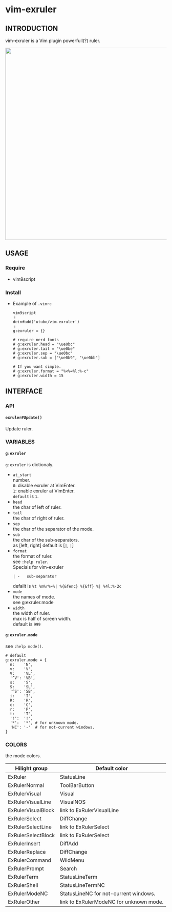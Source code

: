 # vim-exruler

## INTRODUCTION

vim-exruler is a Vim plugin powerfull(?) ruler.

<img width="600" src="https://user-images.githubusercontent.com/6848636/215660395-64e0d920-f365-4444-8405-4ec1852990ee.png">

## USAGE
### Require
- vim9script

### Install
- Example of `.vimrc`
  ```vim
  vim9script
  ⋮
  dein#add('utubo/vim-exruler')
  ⋮
  g:exruler = {}

  # require nerd fonts
  # g:exruler.head = "\ue0bc"
  # g:exruler.tail = "\ue0be"
  # g:exruler.sep = "\ue0bc"
  # g:exruler.sub = ["\ue0b9", "\ue0bb"]

  # If you want simple.
  # g:exruler.format = "%<%=%l:%-c"
  # g:exruler.width = 15
  ```

## INTERFACE

### API
#### `exruler#Update()`
Update ruler.

### VARIABLES
#### `g:exruler`
`g:exruler` is dictionaly.  

- `at_start`  
  number.  
  `0`: disable exruler at VimEnter.  
  `1`: enable exruler at VimEnter.  
  `default` is `1`.  
- `head`  
  the char of left of ruler.
- `tail`  
  the char of right of ruler.
- `sep`  
  the char of the separator of the mode.
- `sub`  
  the char of the sub-separators.  
  as [left, right]
  default is [`|`, `|`]
- `format`  
  the format of ruler.  
  see `:help ruler`.  
  Specials for vim-exruler
  ```
  | -   sub-separator
  ```
  defailt is `%t %m%r%=%| %{&fenc} %{&ff} %| %4l:%-2c`
- `mode`  
  the names of mode.  
  see g:exruler.mode
- `width`  
  the width of ruler.  
  max is half of screen width.  
  default is `999`

#### `g:exruler.mode`
see `:help mode()`.

```vim
# default
g:exruler.mode = {
  n:    'N',
  v:    'V',
  V:    'VL',
  '^V': 'VB',
  s:    'S',
  S:    'SL',
  '^S': 'SB',
  i:    'I',
  R:    'R',
  c:    'C',
  r:    'P',
  t:    'T',
  '!':  '!',
  '*':  '*', # for unknown mode.
  'NC': '-'  # for not-current windows.
}
```

### COLORS
the mode colors.

|Hilight group      |Default color                |
|-------------------|-----------------------------|
|ExRuler            |StatusLine                   |
|ExRulerNormal      |ToolBarButton                |
|ExRulerVisual      |Visual                       |
|ExRulerVisualLine  |VisualNOS                    |
|ExRulerVisualBlock |link to ExRulerVisualLine    |
|ExRulerSelect      |DiffChange                   |
|ExRulerSelectLine  |link to ExRulerSelect        |
|ExRulerSelectBlock |link to ExRulerSelect        |
|ExRulerInsert      |DiffAdd                      |
|ExRulerReplace     |DiffChange                   |
|ExRulerCommand     |WildMenu                     |
|ExRulerPrompt      |Search                       |
|ExRulerTerm        |StatusLineTerm               |
|ExRulerShell       |StatusLineTermNC             |
|ExRulerModeNC      |StatusLineNC for not-current windows. |
|ExRulerOther       |link to ExRulerModeNC for unknown mode. |

